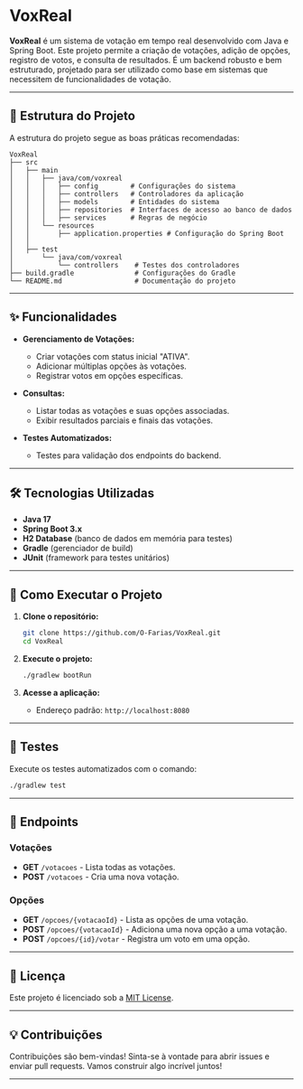 # VoxReal

**VoxReal** é um sistema de votação em tempo real desenvolvido com Java e Spring Boot. Este projeto permite a criação de votações, adição de opções, registro de votos, e consulta de resultados. É um backend robusto e bem estruturado, projetado para ser utilizado como base em sistemas que necessitem de funcionalidades de votação.

---

## 📂 Estrutura do Projeto

A estrutura do projeto segue as boas práticas recomendadas:

```
VoxReal
├── src
│   ├── main
│   │   ├── java/com/voxreal
│   │   │   ├── config        # Configurações do sistema
│   │   │   ├── controllers   # Controladores da aplicação
│   │   │   ├── models        # Entidades do sistema
│   │   │   ├── repositories  # Interfaces de acesso ao banco de dados
│   │   │   ├── services      # Regras de negócio
│   │   └── resources
│   │       ├── application.properties # Configuração do Spring Boot
│   │       
│   ├── test
│       └── java/com/voxreal
│           └── controllers    # Testes dos controladores
├── build.gradle               # Configurações do Gradle
└── README.md                  # Documentação do projeto
```

---

## ✨ Funcionalidades

- **Gerenciamento de Votações:**
  - Criar votações com status inicial "ATIVA".
  - Adicionar múltiplas opções às votações.
  - Registrar votos em opções específicas.

- **Consultas:**
  - Listar todas as votações e suas opções associadas.
  - Exibir resultados parciais e finais das votações.

- **Testes Automatizados:**
  - Testes para validação dos endpoints do backend.

---

## 🛠️ Tecnologias Utilizadas

- **Java 17**
- **Spring Boot 3.x**
- **H2 Database** (banco de dados em memória para testes)
- **Gradle** (gerenciador de build)
- **JUnit** (framework para testes unitários)

---

## 🚀 Como Executar o Projeto

1. **Clone o repositório:**
   ```bash
   git clone https://github.com/O-Farias/VoxReal.git
   cd VoxReal
   ```

2. **Execute o projeto:**
   ```bash
   ./gradlew bootRun
   ```

3. **Acesse a aplicação:**
   - Endereço padrão: `http://localhost:8080`

---

## 🧪 Testes

Execute os testes automatizados com o comando:
```bash
./gradlew test
```

---

## 🌟 Endpoints

### Votações
- **GET** `/votacoes` - Lista todas as votações.
- **POST** `/votacoes` - Cria uma nova votação.

### Opções
- **GET** `/opcoes/{votacaoId}` - Lista as opções de uma votação.
- **POST** `/opcoes/{votacaoId}` - Adiciona uma nova opção a uma votação.
- **POST** `/opcoes/{id}/votar` - Registra um voto em uma opção.

---

## 📄 Licença

Este projeto é licenciado sob a [MIT License](LICENSE).

---

## 💡 Contribuições

Contribuições são bem-vindas! Sinta-se à vontade para abrir issues e enviar pull requests. Vamos construir algo incrível juntos!

---


